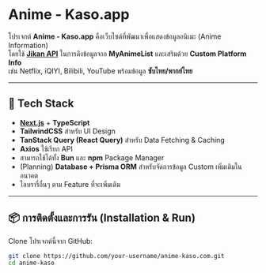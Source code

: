 # Anime - Kaso.app

โปรเจกต์ **Anime - Kaso.app** คือเว็บไซต์ที่พัฒนาเพื่อแสดงข้อมูลอนิเมะ (Anime Information)  
โดยใช้ **[Jikan API](https://jikan.moe)** ในการดึงข้อมูลจาก **MyAnimeList** และเสริมด้วย **Custom Platform Info**  
เช่น Netflix, iQIYI, Bilibili, YouTube พร้อมข้อมูล **ซับไทย/พากย์ไทย**

---

## 🚀 Tech Stack

- **[Next.js](https://nextjs.org/)** + **TypeScript**
- **TailwindCSS** สำหรับ UI Design
- **TanStack Query (React Query)** สำหรับ Data Fetching & Caching
- **Axios** ใช้เรียก API
- สามารถใช้ได้ทั้ง **Bun** และ **npm** Package Manager
- (Planning) **Database + Prisma ORM** สำหรับจัดการข้อมูล Custom เพิ่มเติมในอนาคต
- ไลบรารี่อื่นๆ ตาม Feature ที่จะเพิ่มเติม

---

## 📦 การติดตั้งและการรัน (Installation & Run)

Clone โปรเจกต์นี้จาก GitHub:

```bash
git clone https://github.com/your-username/anime-kaso.com.git
cd anime-kaso
